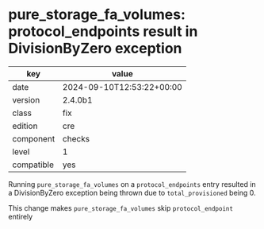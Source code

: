 [//]: # (werk v2)
# pure_storage_fa_volumes: protocol_endpoints result in DivisionByZero exception

key        | value
---------- | ---
date       | 2024-09-10T12:53:22+00:00
version    | 2.4.0b1
class      | fix
edition    | cre
component  | checks
level      | 1
compatible | yes

Running `pure_storage_fa_volumes` on a `protocol_endpoints` entry resulted in a DivisionByZero
exception being thrown due to `total_provisioned` being 0.

This change makes `pure_storage_fa_volumes` skip `protocol_endpoint` entirely
